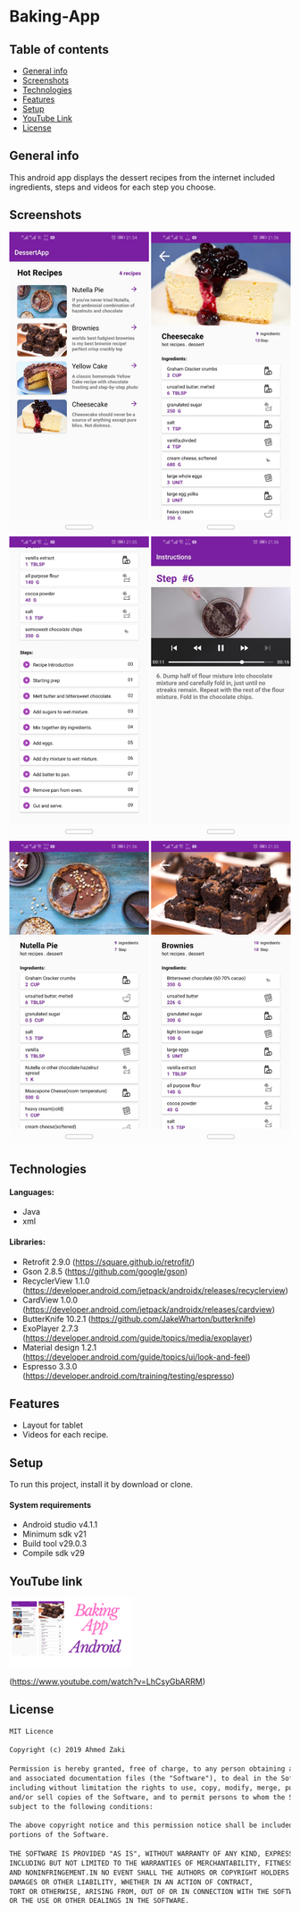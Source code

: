 # Baking-App

## Table of contents
* [General info](#general-info)
* [Screenshots](#screenshots)
* [Technologies](#technologies)
* [Features](#features) 
* [Setup](#setup)
* [YouTube Link](#youtube-link)
* [License](#license)


## General info
This android app displays the dessert recipes from the internet included ingredients, steps and videos for each step you choose.

## Screenshots

<img src="images/1-home.jpeg" width="250"> <img src="images/2-details.jpeg" width="250"> 
<img src="images/3-recipes.jpeg" width="250">
<img src="images/4-steps.jpeg" width="250">
<img src="images/5-details.jpeg" width="250">
<img src="images/6-details.jpeg" width="250">

## Technologies

#### Languages:
- Java 
- xml

#### Libraries:
- Retrofit 2.9.0 (https://square.github.io/retrofit/)
- Gson 2.8.5 (https://github.com/google/gson)
- RecyclerView 1.1.0 (https://developer.android.com/jetpack/androidx/releases/recyclerview)
- CardView 1.0.0 (https://developer.android.com/jetpack/androidx/releases/cardview)
- ButterKnife 10.2.1 (https://github.com/JakeWharton/butterknife)
- ExoPlayer 2.7.3 (https://developer.android.com/guide/topics/media/exoplayer)
- Material design 1.2.1 (https://developer.android.com/guide/topics/ui/look-and-feel)
- Espresso 3.3.0 (https://developer.android.com/training/testing/espresso)

## Features
- Layout for tablet
- Videos for each recipe.


## Setup

To run this project, install it by download or clone.

#### System requirements
- Android studio v4.1.1
- Minimum sdk v21
- Build tool v29.0.3
- Compile sdk v29


## YouTube link 

<img src="images/Baking app.png" width="220" >

(https://www.youtube.com/watch?v=LhCsyGbARRM)


## License

```html
MIT Licence 

Copyright (c) 2019 Ahmed Zaki

Permission is hereby granted, free of charge, to any person obtaining a copy of this software
and associated documentation files (the "Software"), to deal in the Software without restriction,
including without limitation the rights to use, copy, modify, merge, publish, distribute, sublicense,
and/or sell copies of the Software, and to permit persons to whom the Software is furnished to do so, 
subject to the following conditions:

The above copyright notice and this permission notice shall be included in all copies or substantial 
portions of the Software.

THE SOFTWARE IS PROVIDED "AS IS", WITHOUT WARRANTY OF ANY KIND, EXPRESS OR IMPLIED, 
INCLUDING BUT NOT LIMITED TO THE WARRANTIES OF MERCHANTABILITY, FITNESS FOR A PARTICULAR PURPOSE
AND NONINFRINGEMENT.IN NO EVENT SHALL THE AUTHORS OR COPYRIGHT HOLDERS BE LIABLE FOR ANY CLAIM,
DAMAGES OR OTHER LIABILITY, WHETHER IN AN ACTION OF CONTRACT,
TORT OR OTHERWISE, ARISING FROM, OUT OF OR IN CONNECTION WITH THE SOFTWARE
OR THE USE OR OTHER DEALINGS IN THE SOFTWARE.
```
